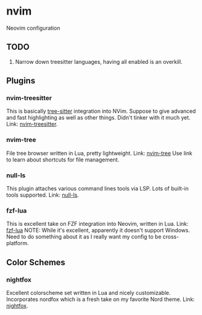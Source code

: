 # nvim
Neovim configuration

## TODO

1. Narrow down treesitter languages, having all enabled is an overkill.

## Plugins

### nvim-treesitter

This is basically [tree-sitter](https://github.com/tree-sitter/tree-sitter) integration into NVim.
Suppose to give advanced and fast highlighting as well as other things. Didn't tinker with it much
yet. Link: [nvim-treesitter](https://github.com/nvim-treesitter/nvim-treesitter).

### nvim-tree

File tree browser written in Lua, pretty lightweight. Link: [nvim-tree](https://github.com/kyazdani42/nvim-tree.lua)
Use link to learn about shortcuts for file management.

### null-ls

This plugin attaches various command lines tools via LSP. Lots of built-in tools supported.
Link: [null-ls](https://github.com/jose-elias-alvarez/null-ls.nvim).

### fzf-lua

This is excellent take on FZF integration into Neovim, written in Lua. Link: [fzf-lua](https://github.com/ibhagwan/fzf-lua)
NOTE: While it's excellent, apparently it doesn't support Windows. Need to do something about it as I really want
my config to be cross-platform.

## Color Schemes

### nightfox

Excellent colorscheme set written in Lua and nicely customizable. Incorporates nordfox which is a fresh take on my
favorite Nord theme. Link: [nightfox](https://github.com/EdenEast/nightfox.nvim).
